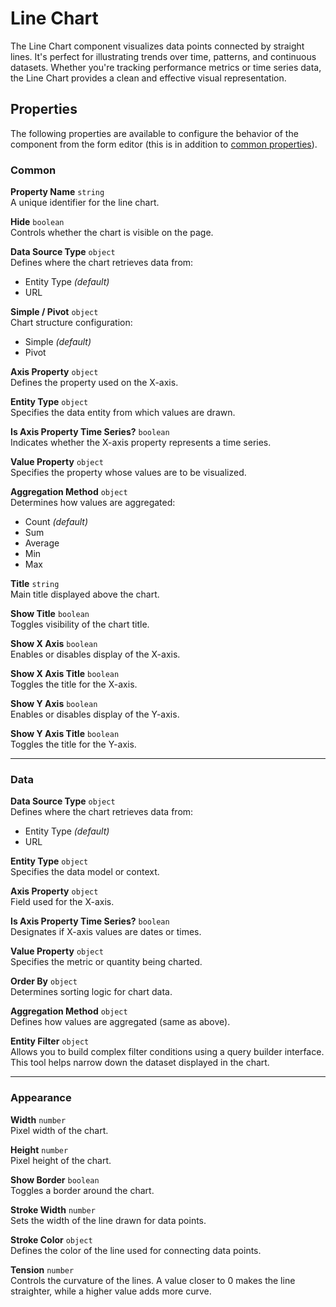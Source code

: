 # Line Chart

The Line Chart component visualizes data points connected by straight lines. It's perfect for illustrating trends over time, patterns, and continuous datasets. Whether you're tracking performance metrics or time series data, the Line Chart provides a clean and effective visual representation.

<!-- ![image](images/chart/image-1.png)   -->

## Properties

The following properties are available to configure the behavior of the component from the form editor (this is in addition to [common properties](/docs/front-end-basics/form-components/common-component-properties)).

### Common
**Property Name** `string`  
A unique identifier for the line chart.

**Hide** `boolean`  
Controls whether the chart is visible on the page.

**Data Source Type** `object`  
Defines where the chart retrieves data from:
- Entity Type *(default)*
- URL

**Simple / Pivot** `object`  
Chart structure configuration:
- Simple *(default)*
- Pivot

**Axis Property** `object`  
Defines the property used on the X-axis.

**Entity Type** `object`  
Specifies the data entity from which values are drawn.

**Is Axis Property Time Series?** `boolean`  
Indicates whether the X-axis property represents a time series.

**Value Property** `object`  
Specifies the property whose values are to be visualized.

**Aggregation Method** `object`  
Determines how values are aggregated:
- Count *(default)*
- Sum
- Average
- Min
- Max

**Title** `string`  
Main title displayed above the chart.

**Show Title** `boolean`  
Toggles visibility of the chart title.

**Show X Axis** `boolean`  
Enables or disables display of the X-axis.

**Show X Axis Title** `boolean`  
Toggles the title for the X-axis.

**Show Y Axis** `boolean`  
Enables or disables display of the Y-axis.

**Show Y Axis Title** `boolean`  
Toggles the title for the Y-axis.

___

### Data
**Data Source Type** `object`  
Defines where the chart retrieves data from:
- Entity Type *(default)*
- URL

**Entity Type** `object`  
Specifies the data model or context.

**Axis Property** `object`  
Field used for the X-axis.

**Is Axis Property Time Series?** `boolean`  
Designates if X-axis values are dates or times.

**Value Property** `object`  
Specifies the metric or quantity being charted.

**Order By** `object`  
Determines sorting logic for chart data.

**Aggregation Method** `object`  
Defines how values are aggregated (same as above).

**Entity Filter** `object`  
Allows you to build complex filter conditions using a query builder interface. This tool helps narrow down the dataset displayed in the chart.

___

### Appearance
**Width** `number`  
Pixel width of the chart.

**Height** `number`  
Pixel height of the chart.

**Show Border** `boolean`  
Toggles a border around the chart.

**Stroke Width** `number`  
Sets the width of the line drawn for data points.

**Stroke Color** `object`  
Defines the color of the line used for connecting data points.

**Tension** `number`  
Controls the curvature of the lines. A value closer to 0 makes the line straighter, while a higher value adds more curve.

